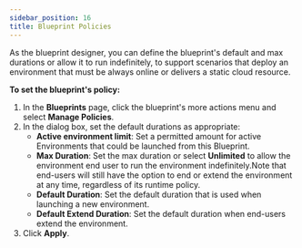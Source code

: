 ```yaml
---
sidebar_position: 16
title: Blueprint Policies
---
```


As the blueprint designer, you can define the blueprint's default and max durations or allow it to run indefinitely, to support scenarios that deploy an environment that must be always online or delivers a static cloud resource.

**To set the blueprint's policy:** 

1. In the **Blueprints** page, click the blueprint's more actions menu and select **Manage Policies**. 
2. In the dialog box, set the default durations as appropriate:
    * __Active environment limit__: Set a permitted amount for active Environments that could be launched from this Blueprint.
    * __Max Duration__: Set the max duration or select **Unlimited** to allow the environment end user to run the environment indefinitely.Note that end-users will still have the option to end or extend the environment at any time, regardless of its runtime policy.
    * __Default Duration__: Set the default duration that is used when launching a new environment.
    * __Default Extend Duration__: Set the default duration when end-users extend the environment.
4. Click __Apply__.
